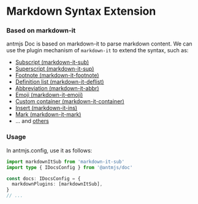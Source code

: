 # Markdown Syntax Extension

### Based on markdown-it

antmjs Doc is based on markdown-it to parse markdown content. We can use the plugin mechanism of `markdown-it` to extend the syntax, such as:

- [Subscript (markdown-it-sub)](https://github.com/markdown-it/markdown-it-sub)
- [Superscript (markdown-it-sup)](https://github.com/markdown-it/markdown-it-sup)
- [Footnote (markdown-it-footnote)](https://github.com/markdown-it/markdown-it-footnote)
- [Definition list (markdown-it-deflist)](https://github.com/markdown-it/markdown-it-deflist)
- [Abbreviation (markdown-it-abbr)](https://github.com/markdown-it/markdown-it-abbr)
- [Emoji (markdown-it-emoji)](https://github.com/markdown-it/markdown-it-emoji)
- [Custom container (markdown-it-container)](https://github.com/markdown-it/markdown-it-container)
- [Insert (markdown-it-ins)](https://github.com/markdown-it/markdown-it-ins)
- [Mark (markdown-it-mark)](https://github.com/markdown-it/markdown-it-mark)
- ... and [others](https://www.npmjs.com/search?q=markdown-it%20plugin)

### Usage

In antmjs.config, use it as follows:

```ts
import markdownItSub from 'markdown-it-sub'
import type { IDocsConfig } from '@antmjs/doc'

const docs: IDocsConfig = {
  markdownPlugins: [markdownItSub],
}
// ...
```
